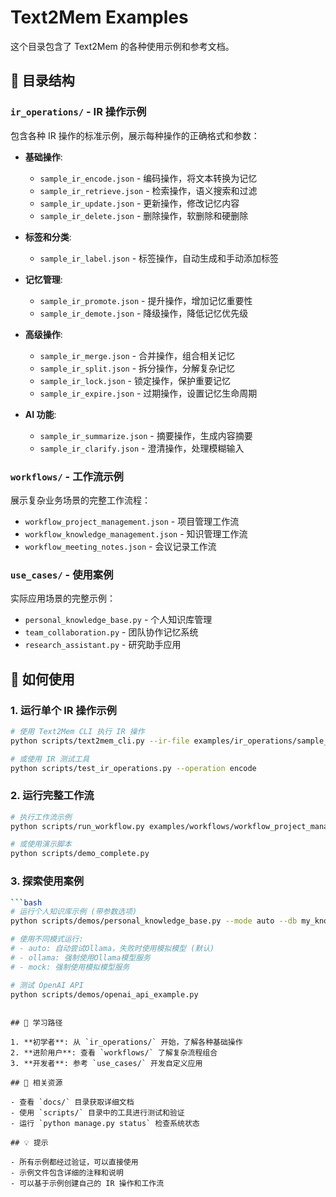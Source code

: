 # Text2Mem Examples

这个目录包含了 Text2Mem 的各种使用示例和参考文档。

## 📁 目录结构

### `ir_operations/` - IR 操作示例
包含各种 IR 操作的标准示例，展示每种操作的正确格式和参数：

- **基础操作**:
  - `sample_ir_encode.json` - 编码操作，将文本转换为记忆
  - `sample_ir_retrieve.json` - 检索操作，语义搜索和过滤
  - `sample_ir_update.json` - 更新操作，修改记忆内容
  - `sample_ir_delete.json` - 删除操作，软删除和硬删除

- **标签和分类**:
  - `sample_ir_label.json` - 标签操作，自动生成和手动添加标签

- **记忆管理**:
  - `sample_ir_promote.json` - 提升操作，增加记忆重要性
  - `sample_ir_demote.json` - 降级操作，降低记忆优先级

- **高级操作**:
  - `sample_ir_merge.json` - 合并操作，组合相关记忆
  - `sample_ir_split.json` - 拆分操作，分解复杂记忆
  - `sample_ir_lock.json` - 锁定操作，保护重要记忆
  - `sample_ir_expire.json` - 过期操作，设置记忆生命周期

- **AI 功能**:
  - `sample_ir_summarize.json` - 摘要操作，生成内容摘要
  - `sample_ir_clarify.json` - 澄清操作，处理模糊输入

### `workflows/` - 工作流示例
展示复杂业务场景的完整工作流程：

- `workflow_project_management.json` - 项目管理工作流
- `workflow_knowledge_management.json` - 知识管理工作流  
- `workflow_meeting_notes.json` - 会议记录工作流

### `use_cases/` - 使用案例
实际应用场景的完整示例：

- `personal_knowledge_base.py` - 个人知识库管理
- `team_collaboration.py` - 团队协作记忆系统
- `research_assistant.py` - 研究助手应用

## 🚀 如何使用

### 1. 运行单个 IR 操作示例
```bash
# 使用 Text2Mem CLI 执行 IR 操作
python scripts/text2mem_cli.py --ir-file examples/ir_operations/sample_ir_encode.json

# 或使用 IR 测试工具
python scripts/test_ir_operations.py --operation encode
```

### 2. 运行完整工作流
```bash
# 执行工作流示例
python scripts/run_workflow.py examples/workflows/workflow_project_management.json

# 或使用演示脚本
python scripts/demo_complete.py
```

### 3. 探索使用案例
```bash
```bash
# 运行个人知识库示例 (带参数选项)
python scripts/demos/personal_knowledge_base.py --mode auto --db my_knowledge.db

# 使用不同模式运行:
# - auto: 自动尝试Ollama，失败时使用模拟模型 (默认)
# - ollama: 强制使用Ollama模型服务
# - mock: 强制使用模拟模型服务

# 测试 OpenAI API
python scripts/demos/openai_api_example.py
```
```

## 📖 学习路径

1. **初学者**: 从 `ir_operations/` 开始，了解各种基础操作
2. **进阶用户**: 查看 `workflows/` 了解复杂流程组合
3. **开发者**: 参考 `use_cases/` 开发自定义应用

## 🔗 相关资源

- 查看 `docs/` 目录获取详细文档
- 使用 `scripts/` 目录中的工具进行测试和验证
- 运行 `python manage.py status` 检查系统状态

## 💡 提示

- 所有示例都经过验证，可以直接使用
- 示例文件包含详细的注释和说明
- 可以基于示例创建自己的 IR 操作和工作流
